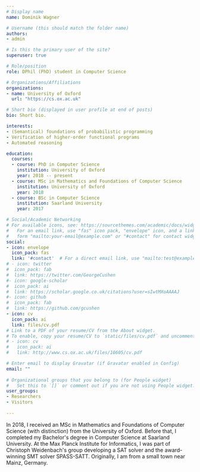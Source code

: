 ```yaml
---
# Display name
name: Dominik Wagner

# Username (this should match the folder name)
authors:
- admin

# Is this the primary user of the site?
superuser: true

# Role/position
role: DPhil (PhD) student in Computer Science

# Organizations/Affiliations
organizations:
- name: University of Oxford
  url: "https://cs.ox.ac.uk"

# Short bio (displayed in user profile at end of posts)
bio: Short bio.

interests:
- (Semantical) foundations of probabilistic programming
- Verification of higher-order functional programs
- Automated reasoning

education:
  courses:
  - course: PhD in Computer Science
    institution: University of Oxford
    year: 2018 -- present
  - course: MSc in Mathematics and Foundations of Computer Science
    institution: University of Oxford
    year: 2018
  - course: BSc in Computer Science
    institution: Saarland University
    year: 2017

# Social/Academic Networking
# For available icons, see: https://sourcethemes.com/academic/docs/widgets/#icons
#   For an email link, use "fas" icon pack, "envelope" icon, and a link in the
#   form "mailto:your-email@example.com" or "#contact" for contact widget.
social:
- icon: envelope
  icon_pack: fas
  link: '#contact'  # For a direct email link, use "mailto:test@example.org".
# - icon: twitter
#  icon_pack: fab
#  link: https://twitter.com/GeorgeCushen
#- icon: google-scholar
#  icon_pack: ai
#  link: https://scholar.google.co.uk/citations?user=sIwtMXoAAAAJ
#- icon: github
#  icon_pack: fab
#  link: https://github.com/gcushen
- icon: cv
  icon_pack: ai
  link: files/cv.pdf
# Link to a PDF of your resume/CV from the About widget.
# To enable, copy your resume/CV to `static/files/cv.pdf` and uncomment the lines below. 
# - icon: cv
#   icon_pack: ai
#   link: http://www.cs.ox.ac.uk/files/10605/cv.pdf

# Enter email to display Gravatar (if Gravatar enabled in Config)
email: ""
  
# Organizational groups that you belong to (for People widget)
#   Set this to `[]` or comment out if you are not using People widget.  
user_groups:
- Researchers
- Visitors
  
---
```


In 2018, I received an MSc in Mathematics and Foundations of Computer Science (with distinction) from the University of Oxford. Before that, I completed my Bachelor's degree in Computer Science at Saarland University. At the Max Planck Institute for Informatics, I was part of Christoph Weidenbach's group developing a SAT solver and the award-winning SMT solver SPASS-SATT. Originally, I am from a small town near Mainz, Germany. 

